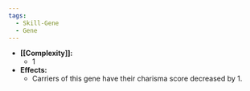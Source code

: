 ```yaml
---
tags:
  - Skill-Gene
  - Gene
---
```

- **[[Complexity]]:**
	- 1
- **Effects:**
	- Carriers of this gene have their charisma score decreased by 1.